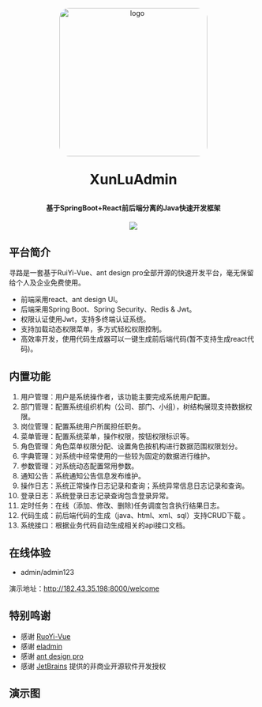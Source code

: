 <p align="center">
	<img alt="logo" style="border-radius: 20px; width: 300px" src="https://img-we-master.oss-cn-chengdu.aliyuncs.com/logo/XunLu-Logo.png">
</p>
<h1 align="center" style="margin: 30px 0 30px; font-weight: bold;">XunLuAdmin</h1>
<h4 align="center">基于SpringBoot+React前后端分离的Java快速开发框架</h4>
<p align="center">
	<a href="https://github.com/KillerTwo/we-master/LICENSE"><img src="https://img.shields.io/github/license/mashape/apistatus.svg"></a>
</p>



## 平台简介

寻路是一套基于RuiYi-Vue、ant design pro全部开源的快速开发平台，毫无保留给个人及企业免费使用。

* 前端采用react、ant design UI。
* 后端采用Spring Boot、Spring Security、Redis & Jwt。
* 权限认证使用Jwt，支持多终端认证系统。
* 支持加载动态权限菜单，多方式轻松权限控制。
* 高效率开发，使用代码生成器可以一键生成前后端代码(暂不支持生成react代码)。

## 内置功能

1.  用户管理：用户是系统操作者，该功能主要完成系统用户配置。
2.  部门管理：配置系统组织机构（公司、部门、小组），树结构展现支持数据权限。
3.  岗位管理：配置系统用户所属担任职务。
4.  菜单管理：配置系统菜单，操作权限，按钮权限标识等。
5.  角色管理：角色菜单权限分配、设置角色按机构进行数据范围权限划分。
6.  字典管理：对系统中经常使用的一些较为固定的数据进行维护。
7.  参数管理：对系统动态配置常用参数。
8.  通知公告：系统通知公告信息发布维护。
9.  操作日志：系统正常操作日志记录和查询；系统异常信息日志记录和查询。
10. 登录日志：系统登录日志记录查询包含登录异常。
11. 定时任务：在线（添加、修改、删除)任务调度包含执行结果日志。
12. 代码生成：前后端代码的生成（java、html、xml、sql）支持CRUD下载 。
13. 系统接口：根据业务代码自动生成相关的api接口文档。

## 在线体验

- admin/admin123

演示地址：http://182.43.35.198:8000/welcome

## 特别鸣谢
* 感谢 [RuoYi-Vue](https://gitee.com/y_project/RuoYi-Vue)
* 感谢 [eladmin](https://gitee.com/elunez/eladmin.git) 
* 感谢 [ant design pro](https://pro.ant.design/zh-CN)
* 感谢 [JetBrains](https://www.jetbrains.com) 提供的非商业开源软件开发授权

## 演示图



